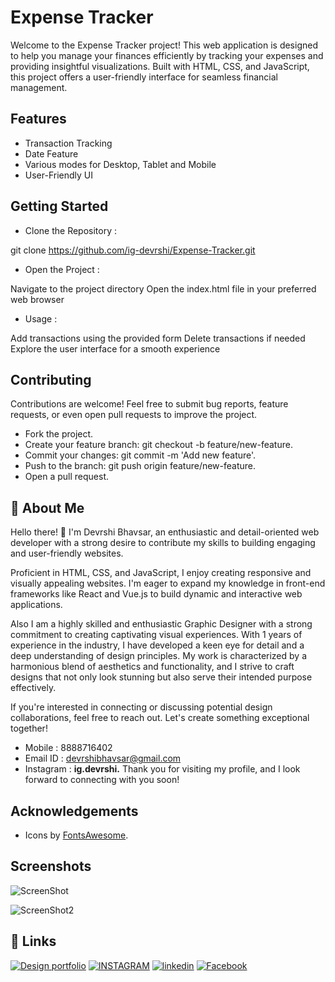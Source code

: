 
# Expense Tracker

Welcome to the Expense Tracker project! This web application is designed to help you manage your finances efficiently by tracking your expenses and providing insightful visualizations. Built with HTML, CSS, and JavaScript, this project offers a user-friendly interface for seamless financial management.




## Features

- Transaction Tracking
- Date Feature
- Various modes for Desktop, Tablet and Mobile
- User-Friendly UI


## Getting Started

- Clone the Repository : 

git clone https://github.com/ig-devrshi/Expense-Tracker.git

- Open the Project : 

Navigate to the project directory
Open the index.html file in your preferred web browser

- Usage : 

Add transactions using the provided form
Delete transactions if needed
Explore the user interface for a smooth experience





## Contributing

Contributions are welcome! Feel free to submit bug reports, feature requests, or even open pull requests to improve the project.

- Fork the project.
- Create your feature branch: git checkout -b feature/new-feature.
- Commit your changes: git commit -m 'Add new feature'.
- Push to the branch: git push origin feature/new-feature.
- Open a pull request.


## 🚀 About Me

Hello there! 👋 I'm Devrshi Bhavsar, an enthusiastic and detail-oriented web developer with a strong desire to contribute my skills to building engaging and user-friendly websites.

Proficient in HTML, CSS, and JavaScript, I enjoy creating responsive and visually appealing websites. I'm eager to expand my knowledge in front-end frameworks like React and Vue.js to build dynamic and interactive web applications. 

Also I am a highly skilled and enthusiastic Graphic Designer with a strong commitment to creating captivating visual experiences. With 1 years of experience in the industry, I have developed a keen eye for detail and a deep understanding of design principles. My work is characterized by a harmonious blend of aesthetics and functionality, and I strive to craft designs that not only look stunning but also serve their intended purpose effectively.

If you're interested in connecting or discussing potential design collaborations, feel free to reach out. Let's create something exceptional together!

- Mobile : 8888716402
- Email ID : devrshibhavsar@gmail.com
- Instagram : __ig.devrshi.__
Thank you for visiting my profile, and I look forward to connecting with you soon!


## Acknowledgements

 - Icons by [FontsAwesome](https://fontawesome.com/).


## Screenshots

![ScreenShot](https://github.com/ig-devrshi/Expense-Tracker/assets/132130415/f57c153d-a390-45dc-86e8-ce65f607a44e)


![ScreenShot2](https://github.com/ig-devrshi/Expense-Tracker/assets/132130415/6163405b-50d9-4f10-a871-1f3ca2fed979)


## 🔗 Links
[![Design portfolio](https://img.shields.io/badge/my_portfolio-000?style=for-the-badge&logo=ko-fi&logoColor=white)](https://www.behance.net/devrshibhavsar)
[![INSTAGRAM](https://img.shields.io/badge/instagram-1DA1F2?style=for-the-badge&logo=instagram&logoColor=white)](https://www.instagram.com/__ig.devrshi.__/)
[![linkedin](https://img.shields.io/badge/linkedin-0A66C2?style=for-the-badge&logo=linkedin&logoColor=white)](https://www.linkedin.com/in/devrshi-bhavsar-5aa126229/)
[![Facebook](https://img.shields.io/badge/twitter-1DA1F2?style=for-the-badge&logo=twitter&logoColor=white)](https://www.facebook.com/devrshi.bhavsar.94)




